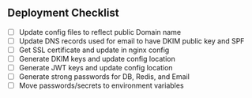 ## Deployment Checklist
- [ ] Update config files to reflect public Domain name
- [ ] Update DNS records used for email to have DKIM public key and SPF
- [ ] Get SSL certificate and update in nginx config
- [ ] Generate DKIM keys and update config location
- [ ] Generate JWT keys and update config location
- [ ] Generate strong passwords for DB, Redis, and Email
- [ ] Move passwords/secrets to environment variables
